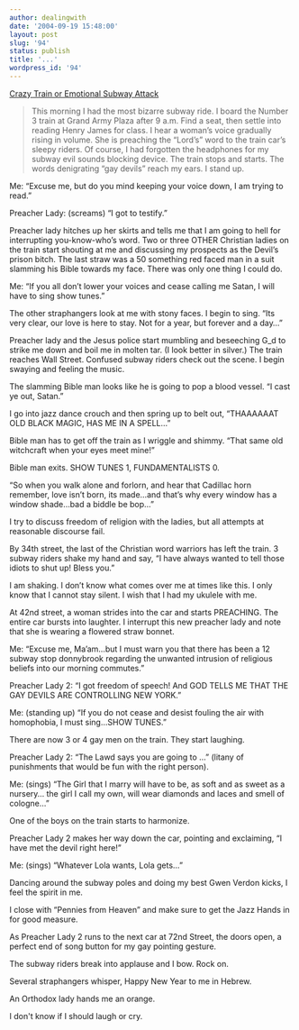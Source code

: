 ```yaml
---
author: dealingwith
date: '2004-09-19 15:48:00'
layout: post
slug: '94'
status: publish
title: '...'
wordpress_id: '94'
---
```


[Crazy Train or Emotional Subway Attack][1]

> This morning I had the most bizarre subway ride. I board the Number 3 train
at Grand Army Plaza after 9 a.m. Find a seat, then settle into reading Henry
James for class. I hear a woman’s voice gradually rising in volume. She is
preaching the “Lord’s” word to the train car’s sleepy riders. Of course, I had
forgotten the headphones for my subway evil sounds blocking device. The train
stops and starts. The words denigrating “gay devils” reach my ears. I stand
up.

Me: “Excuse me, but do you mind keeping your voice down, I am trying to read.”

Preacher Lady: (screams) “I got to testify.”

Preacher lady hitches up her skirts and tells me that I am going to hell for
interrupting you-know-who’s word. Two or three OTHER Christian ladies on the
train start shouting at me and discussing my prospects as the Devil’s prison
bitch. The last straw was a 50 something red faced man in a suit slamming his
Bible towards my face. There was only one thing I could do.

Me: “If you all don’t lower your voices and cease calling me Satan, I will
have to sing show tunes.”

The other straphangers look at me with stony faces. I begin to sing. “Its very
clear, our love is here to stay. Not for a year, but forever and a day…”

Preacher lady and the Jesus police start mumbling and beseeching G_d to strike
me down and boil me in molten tar. (I look better in silver.) The train
reaches Wall Street. Confused subway riders check out the scene. I begin
swaying and feeling the music.

The slamming Bible man looks like he is going to pop a blood vessel. “I cast
ye out, Satan.”

I go into jazz dance crouch and then spring up to belt out, “THAAAAAAT OLD
BLACK MAGIC, HAS ME IN A SPELL…”

Bible man has to get off the train as I wriggle and shimmy. “That same old
witchcraft when your eyes meet mine!”

Bible man exits. SHOW TUNES 1, FUNDAMENTALISTS 0.

“So when you walk alone and forlorn, and hear that Cadillac horn remember,
love isn’t born, its made…and that’s why every window has a window shade…bad a
biddle be bop…”

I try to discuss freedom of religion with the ladies, but all attempts at
reasonable discourse fail.

By 34th street, the last of the Christian word warriors has left the train. 3
subway riders shake my hand and say, “I have always wanted to tell those
idiots to shut up! Bless you.”

I am shaking. I don’t know what comes over me at times like this. I only know
that I cannot stay silent. I wish that I had my ukulele with me.

At 42nd street, a woman strides into the car and starts PREACHING. The entire
car bursts into laughter. I interrupt this new preacher lady and note that she
is wearing a flowered straw bonnet.

Me: “Excuse me, Ma’am…but I must warn you that there has been a 12 subway stop
donnybrook regarding the unwanted intrusion of religious beliefs into our
morning commutes.”

Preacher Lady 2: “I got freedom of speech! And GOD TELLS ME THAT THE GAY
DEVILS ARE CONTROLLING NEW YORK.”

Me: (standing up) “If you do not cease and desist fouling the air with
homophobia, I must sing…SHOW TUNES.”

There are now 3 or 4 gay men on the train. They start laughing.

Preacher Lady 2: “The Lawd says you are going to …” (litany of punishments
that would be fun with the right person).

Me: (sings) “The Girl that I marry will have to be, as soft and as sweet as a
nursery… the girl I call my own, will wear diamonds and laces and smell of
cologne…”

One of the boys on the train starts to harmonize.

Preacher Lady 2 makes her way down the car, pointing and exclaiming, “I have
met the devil right here!”

Me: (sings) “Whatever Lola wants, Lola gets…”

Dancing around the subway poles and doing my best Gwen Verdon kicks, I feel
the spirit in me.

I close with “Pennies from Heaven” and make sure to get the Jazz Hands in for
good measure.

As Preacher Lady 2 runs to the next car at 72nd Street, the doors open, a
perfect end of song button for my gay pointing gesture.

The subway riders break into applause and I bow. Rock on.

Several straphangers whisper, Happy New Year to me in Hebrew.

An Orthodox lady hands me an orange.

I don't know if I should laugh or cry.

   [1]: http://www.livejournal.com/users/koaloha/29646.html

